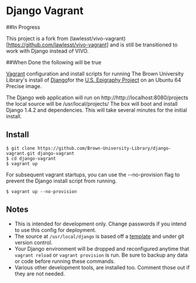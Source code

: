 # Django Vagrant 

##In Progress

This project is a fork from (lawlesst/vivo-vagrant)[https://github.com/lawlesst/vivo-vagrant] and is still be transitioned to work with Django instead of VIVO.

##When Done the following will be true

[Vagrant](http://www.vagrantup.com/) configuration and install scripts for running The Brown University Library's install of [Django](http://djangoproject.org)for the [U.S. Epigraphy Project](http://library.brown.edu/projects/usep/collections/) on an Ubuntu 64 Precise image.

The Django web application will run on http://http://localhost:8080/projects the local source will be /usr/local/projects/
The box will boot and install Django 1.4.2 and dependencies.  This will take several minutes for the initial install.

## Install

~~~
$ git clone https://github.com/Brown-University-Library/django-vagrant.git django-vagrant
$ cd django-vagrant
$ vagrant up
~~~

For subsequent vagrant startups, you can use the --no-provision flag to prevent the Django install script from running.  
~~~
$ vagrant up --no-provision
~~~

## Notes
 * This is intended for development only.  Change passwords if you intend to use this config for deployment.
 * The source at `/usr/local/django` is based off a [template](#) and under git
 version control.
 * Your Django environment will be dropped and reconfigured anytime that `vagrant reload` or `vagrant provision` is run.
 Be sure to backup any data or code before running these commands.
 * Various other development tools, are installed too.  Comment those out if they are not needed.

